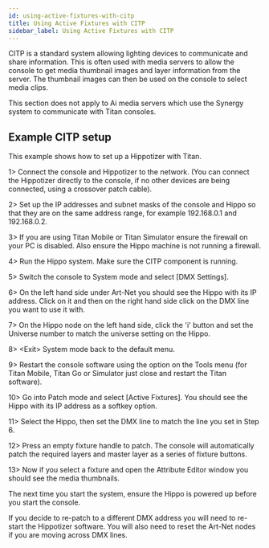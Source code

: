 ```yaml
---
id: using-active-fixtures-with-citp 
title: Using Active Fixtures with CITP
sidebar_label: Using Active Fixtures with CITP
---
```


CITP is a standard system allowing lighting devices to communicate and
share information. This is often used with media servers to allow the
console to get media thumbnail images and layer information from the
server. The thumbnail images can then be used on the console to select
media clips.

This section does not apply to Ai media servers which use the Synergy
system to communicate with Titan consoles.

Example CITP setup
------------------

This example shows how to set up a Hippotizer with Titan.

1\> Connect the console and Hippotizer to the network. (You can connect
the Hippotizer directly to the console, if no other devices are being
connected, using a crossover patch cable).

2\> Set up the IP addresses and subnet masks of the console and Hippo so
that they are on the same address range, for example 192.168.0.1 and
192.168.0.2.

3\> If you are using Titan Mobile or Titan Simulator ensure the firewall
on your PC is disabled. Also ensure the Hippo machine is not running a
firewall.

4\> Run the Hippo system. Make sure the CITP component is running.

5\> Switch the console to System mode and select \[DMX Settings\].

6\> On the left hand side under Art-Net you should see the Hippo with
its IP address. Click on it and then on the right hand side click on the
DMX line you want to use it with.

7\> On the Hippo node on the left hand side, click the 'i' button and
set the Universe number to match the universe setting on the Hippo.

8\> \<Exit\> System mode back to the default menu.

9\> Restart the console software using the option on the Tools menu (for
Titan Mobile, Titan Go or Simulator just close and restart the Titan
software).

10\> Go into Patch mode and select \[Active Fixtures\]. You should see
the Hippo with its IP address as a softkey option.

11\> Select the Hippo, then set the DMX line to match the line you set
in Step 6.

12\> Press an empty fixture handle to patch. The console will
automatically patch the required layers and master layer as a series of
fixture buttons.

13\> Now if you select a fixture and open the Attribute Editor window
you should see the media thumbnails.

The next time you start the system, ensure the Hippo is powered up
before you start the console.

If you decide to re-patch to a different DMX address you will need to
re-start the Hippotizer software. You will also need to reset the
Art-Net nodes if you are moving across DMX lines.



